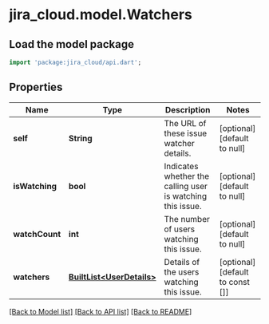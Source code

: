 # jira_cloud.model.Watchers

## Load the model package
```dart
import 'package:jira_cloud/api.dart';
```

## Properties
Name | Type | Description | Notes
------------ | ------------- | ------------- | -------------
**self** | **String** | The URL of these issue watcher details. | [optional] [default to null]
**isWatching** | **bool** | Indicates whether the calling user is watching this issue. | [optional] [default to null]
**watchCount** | **int** | The number of users watching this issue. | [optional] [default to null]
**watchers** | [**BuiltList&lt;UserDetails&gt;**](UserDetails.md) | Details of the users watching this issue. | [optional] [default to const []]

[[Back to Model list]](../README.md#documentation-for-models) [[Back to API list]](../README.md#documentation-for-api-endpoints) [[Back to README]](../README.md)


